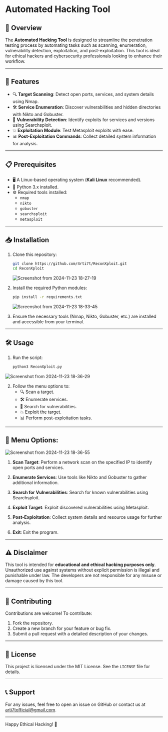 # Automated Hacking Tool

## 🚀 Overview
The **Automated Hacking Tool** is designed to streamline the penetration testing process by automating tasks such as scanning, enumeration, vulnerability detection, exploitation, and post-exploitation. This tool is ideal for ethical hackers and cybersecurity professionals looking to enhance their workflow.

---

## 🌟 Features
- 🔍 **Target Scanning**: Detect open ports, services, and system details using Nmap.
- 🛠️ **Service Enumeration**: Discover vulnerabilities and hidden directories with Nikto and Gobuster.
- 📂 **Vulnerability Detection**: Identify exploits for services and versions using Searchsploit.
- 💥 **Exploitation Module**: Test Metasploit exploits with ease.
- 📊 **Post-Exploitation Commands**: Collect detailed system information for analysis.

---

## 📋 Prerequisites
- 🖥️ A Linux-based operating system (**Kali Linux** recommended).
- 🐍 Python 3.x installed.
- ⚙️ Required tools installed:
  - `nmap`
  - `nikto`
  - `gobuster`
  - `searchsploit`
  - `metasploit`

---

## 📥 Installation
1. Clone this repository:
   ```bash
   git clone https://github.com/4rti7t/ReconXploit.git
   cd ReconXploit
   ```
   
   ![Screenshot from 2024-11-23 18-27-19](https://github.com/user-attachments/assets/6c955800-3d87-4751-ad0d-5bb77ffb6590)

2. Install the required Python modules:
   ```bash
   pip install -r requirements.txt
   ```

   ![Screenshot from 2024-11-23 18-33-45](https://github.com/user-attachments/assets/18ffea76-efe8-403f-bfa9-10c81c4544a6)


3. Ensure the necessary tools (Nmap, Nikto, Gobuster, etc.) are installed and accessible from your terminal.

---

## 🛠️ Usage
1. Run the script:
   ```bash
   python3 ReconXploit.py
   ```
![Screenshot from 2024-11-23 18-36-29](https://github.com/user-attachments/assets/8b5b600f-5c8b-4f76-aa47-cf9a31083913)

   

2. Follow the menu options to:
   - 🔍 Scan a target.
   - 🛠️ Enumerate services.
   - 📂 Search for vulnerabilities.
   - 💥 Exploit the target.
   - 📊 Perform post-exploitation tasks.

---

## 📖 **Menu Options:**
![Screenshot from 2024-11-23 18-36-55](https://github.com/user-attachments/assets/77c425d1-041d-4b86-91d6-ae86d3f3fb81)


1. **Scan Target**:
    Perform a network scan on the specified IP to identify open ports and services.
   

3. **Enumerate Services**:
   Use tools like Nikto and Gobuster to gather additional information.
   

5. **Search for Vulnerabilities**:
   Search for known vulnerabilities using Searchsploit.
   
7. **Exploit Target**:
    Exploit discovered vulnerabilities using Metasploit.
   

9. **Post-Exploitation**:
    Collect system details and resource usage for further analysis.
   

11. **Exit**:
    Exit the program.

---

## ⚠️ **Disclaimer**
This tool is intended for **educational and ethical hacking purposes only**. Unauthorized use against systems without explicit permission is illegal and punishable under law. The developers are not responsible for any misuse or damage caused by this tool.

---

## 🤝 **Contributing**

Contributions are welcome! To contribute:
1. Fork the repository.
2. Create a new branch for your feature or bug fix.
3. Submit a pull request with a detailed description of your changes.

---

## 📜 **License**

This project is licensed under the MIT License. See the `LICENSE` file for details.

---

## 📞 **Support**

For any issues, feel free to open an issue on GitHub or contact us at arti7tofficial@gmail.com.

---


Happy Ethical Hacking! 🚀

